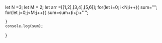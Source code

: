 let N =3;
let M = 2;
let arr =[[1,2],[3,4],[5,6]];
for(let i=0; i<N;i++){
    sum="";
    for(let j=0;j<M;j++){
        sum=sum+(i+j)+" ";
      

    }
    console.log(sum);
}

